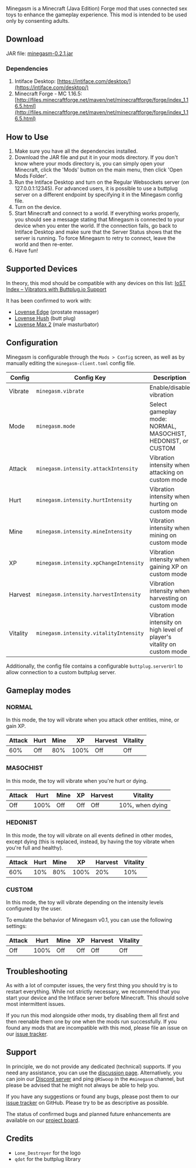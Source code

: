Minegasm is a Minecraft (Java Edition) Forge mod that uses connected sex toys to enhance the gameplay experience. This mod is intended to be used only by consenting adults.

## Download
JAR file: [minegasm-0.2.1.jar](https://github.com/RainbowVille/minegasm/releases/download/v0.2.1/minegasm-0.2.1.jar)

### Dependencies
1. Intiface Desktop: [https://intiface.com/desktop/](https://intiface.com/desktop/)
2. Minecraft Forge - MC 1.16.5: [http://files.minecraftforge.net/maven/net/minecraftforge/forge/index_1.16.5.html](http://files.minecraftforge.net/maven/net/minecraftforge/forge/index_1.16.5.html)

## How to Use
1. Make sure you have all the dependencies installed.
2. Download the JAR file and put it in your mods directory. If you don't know where your mods directory is, you can simply open your Minecraft, click the 'Mods' button on the main menu, then click 'Open Mods Folder'.
3. Run the Intiface Desktop and turn on the Regular Websockets server (on 127.0.0.1:12345). For advanced users, it is possible to use a buttplug server on a different endpoint by specifying it in the Minegasm config file.
4. Turn on the device.
5. Start Minecraft and connect to a world. If everything works properly, you should see a message stating that Minegasm is connected to your device when you enter the world. If the connection fails, go back to Intiface Desktop and make sure that the Server Status shows that the server is running. To force Minegasm to retry to connect, leave the world and then re-enter.
6. Have fun!

## Supported Devices
In theory, this mod should be compatible with any devices on this list: [IoST Index – Vibrators with Buttplug.io Support](https://iostindex.com/?filter0ButtplugSupport=4&filter1Features=OutputsVibrators)

It has been confirmed to work with:
- [Lovense Edge](https://www.lovense.com/r/qvl9jn) (prostate massager)
- [Lovense Hush](https://www.lovense.com/r/zrzb5e) (butt plug)
- [Lovense Max 2](https://www.lovense.com/r/n4x2bh) (male masturbator)

## Configuration
Minegasm is configurable through the `Mods > Config` screen, as well as by manually editing the `minegasm-client.toml` config file.

| Config   | Config Key                             | Description                                                           | Version |
| -------- | -------------------------------------- | --------------------------------------------------------------------- | ------- |
| Vibrate  | `minegasm.vibrate`                     | Enable/disable vibration                                              | 0.2+    |
| Mode     | `minegasm.mode`                        | Select gameplay mode: NORMAL, MASOCHIST, HEDONIST, or CUSTOM          | 0.2+    |
| Attack   | `minegasm.intensity.attackIntensity`   | Vibration intensity when attacking on custom mode                     | 0.2+    |
| Hurt     | `minegasm.intensity.hurtIntensity`     | Vibration intensity when hurting on custom mode                       | 0.2+    |
| Mine     | `minegasm.intensity.mineIntensity`     | Vibration intensity when mining on custom mode                        | 0.2+    |
| XP       | `minegasm.intensity.xpChangeIntensity` | Vibration intensity when gaining XP on custom mode                    | 0.2+    |
| Harvest  | `minegasm.intensity.harvestIntensity`  | Vibration intensity when harvesting on custom mode                    | 0.2+    |
| Vitality | `minegasm.intensity.vitalityIntensity` | Vibration intensity on high level of player's vitality on custom mode | 0.2+    |

Additionally, the config file contains a configurable `buttplug.serverUrl` to allow connection to a custom buttplug server.

## Gameplay modes
### NORMAL
In this mode, the toy will vibrate when you attack other entities, mine, or gain XP.

| Attack | Hurt | Mine | XP | Harvest | Vitality |
| --- | --- | --- | --- | --- | ---|
| 60% | Off | 80% | 100% | Off | Off |

### MASOCHIST
In this mode, the toy will vibrate when you're hurt or dying.

| Attack | Hurt | Mine | XP | Harvest | Vitality |
| --- | --- | --- | --- | --- | ---|
| Off | 100% | Off | Off | Off | 10%, when dying |

### HEDONIST
In this mode, the toy will vibrate on all events defined in other modes, except dying (this is replaced, instead, by having the toy vibrate when you're full and healthy).

| Attack | Hurt | Mine | XP | Harvest | Vitality |
| --- | --- | --- | --- | --- | ---|
| 60% | 10% | 80% | 100% | 20% | 10% |

### CUSTOM
In this mode, the toy will vibrate depending on the intensity levels configured by the user.

To emulate the behavior of Minegasm v0.1, you can use the following settings:

| Attack | Hurt | Mine | XP | Harvest | Vitality |
| --- | --- | --- | --- | --- | ---|
| Off | 100% | Off | Off | Off | Off |

## Troubleshooting
As with a lot of computer issues, the very first thing you should try is to restart everything. While not strictly necessary, we recommend that you start your device and the Intiface server before Minecraft. This should solve most intermittent issues.

If you run this mod alongside other mods, try disabling them all first and then reenable them one by one when the mods run successfully. If you found any mods that are incompatible with this mod, please file an issue on our [issue tracker](https://github.com/RainbowVille/minegasm/issues).

## Support
In principle, we do not provide any dedicated (technical) supports. If you need any assistance, you can use the [discussion page](https://github.com/RainbowVille/minegasm/discussions). Alternatively, you can join our [Discord server](https://discord.gg/Kc7ueWC) and ping `@RSwoop` in the `#minegasm` channel, but please be advised that he might not always be able to help you.

If you have any suggestions or found any bugs, please post them to our [issue tracker](https://github.com/RainbowVille/minegasm/issues) on GitHub. Please try to be as descriptive as possible.

The status of confirmed bugs and planned future enhancements are available on our [project board](https://github.com/RainbowVille/minegasm/projects/1).

## Credits
- `Lone_Destroyer` for the logo
- `qdot` for the buttplug library
